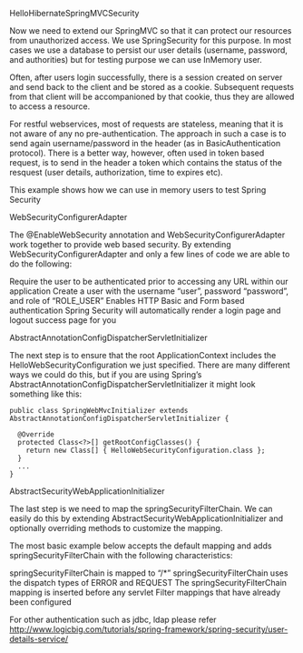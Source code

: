 HelloHibernateSpringMVCSecurity

Now we need to extend our SpringMVC so that it can protect our resources from unauthorized access. We use SpringSecurity for this purpose. In most cases we use a database to persist our user details (username, password, and authorities) but for testing purpose we can use InMemory user.

Often, after users login successfully, there is a session created on server and send back to the client and be stored as a cookie. Subsequent requests from that client will be accompanioned by that cookie, thus they are allowed to access a resource.

For restful webservices, most of requests are stateless, meaning that it is not aware of any no pre-authentication. The approach in such a case is to send again username/password in the header (as in BasicAuthentication protocol). There is a better way, however, often used in token based request, is to send in the header a token which contains the status of the resquest (user details, authorization, time to expires etc).

This example shows how we can use in memory users to test Spring Security

  WebSecurityConfigurerAdapter

The @EnableWebSecurity annotation and WebSecurityConfigurerAdapter work together to provide web based security. By extending WebSecurityConfigurerAdapter and only a few lines of code we are able to do the following:

Require the user to be authenticated prior to accessing any URL within our application Create a user with the username “user”, password “password”, and role of “ROLE_USER” Enables HTTP Basic and Form based authentication Spring Security will automatically render a login page and logout success page for you

AbstractAnnotationConfigDispatcherServletInitializer

The next step is to ensure that the root ApplicationContext includes the HelloWebSecurityConfiguration we just specified. There are many different ways we could do this, but if you are using Spring’s AbstractAnnotationConfigDispatcherServletInitializer it might look something like this: 

    public class SpringWebMvcInitializer extends AbstractAnnotationConfigDispatcherServletInitializer {

      @Override
      protected Class<?>[] getRootConfigClasses() {
        return new Class[] { HelloWebSecurityConfiguration.class };
      }
      ...
    }
    
  AbstractSecurityWebApplicationInitializer

The last step is we need to map the springSecurityFilterChain. We can easily do this by extending AbstractSecurityWebApplicationInitializer and optionally overriding methods to customize the mapping.

The most basic example below accepts the default mapping and adds springSecurityFilterChain with the following characteristics:

springSecurityFilterChain is mapped to “/*” springSecurityFilterChain uses the dispatch types of ERROR and REQUEST The springSecurityFilterChain mapping is inserted before any servlet Filter mappings that have already been configured

For other authentication such as jdbc, ldap  please refer  http://www.logicbig.com/tutorials/spring-framework/spring-security/user-details-service/
